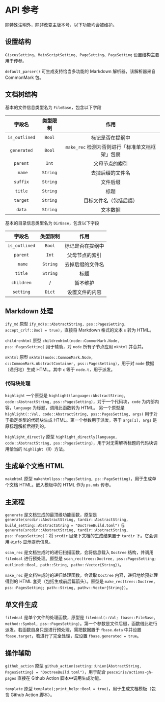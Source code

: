# API 参考
除特殊注明外，除非改变主版本号，以下功能均会被维护。

## 设置结构
`GiscusSetting`、`MainScriptSetting`、`PageSetting`、`PageSetting` 设置结构主要用于传参。

`default_parser()` 可生成支持恰当多功能的 Markdown 解析器，该解析器来自 CommonMark 包。

## 文档树结构
基本的文件信息类型名为 `FileBase`，包含以下字段

| 字段名 | 类型限制 | 作用 |
| :-: | :-: | :-: |
| `is_outlined` | `Bool` | 标记是否在提纲中 |
| `generated` | `Bool` | `make_rec` 检测为否则进行「标准单文档框架」包裹 |
| `parent` | `Int` | 父母节点的索引 |
|` name` | `String` | 去掉后缀的文件名 |
| `suffix` | `String` | 文件后缀 |
| `title` | `String` | 标题 |
| `target` | `String` | 目标文件名（包括后缀） |
| `data` | `String` | 文本数据 |

基本的目录信息类型名为 `DirBase`，包含以下字段

| 字段名 | 类型限制 | 作用 |
| :-: | :-: | :-: |
| `is_outlined` | `Bool` | 标记是否在提纲中 |
| `parent` | `Int` | 父母节点的索引 |
|` name` | `String` | 去掉后缀的文件名 |
| `title` | `String` | 标题 |
| `children` | / | 暂不维护 |
| `setting` | `Dict` | 设置文件的内容 |

## Markdown 处理
`ify_md` 原型 `ify_md(s::AbstractString, pss::PagesSetting, accept_crlf::Bool = true)`，直接将 Markdown 格式的文本 `s` 转为 HTML。

`childrenhtml` 原型 `childrenhtml(node::CommonMark.Node, pss::PagesSetting)` 用于辅助，对 `node` 所有子节点应用 `mkhtml` 并合并。

`mkhtml` 原型 `mkhtml(node::CommonMark.Node, c::CommonMark.AbstractContainer, pss::PagesSetting)`，用于对 `node` 数据（递归地）生成 HTML。其中 `c` 等于 `node.t`，用于派发。

### 代码块处理
`highlight` 一个原型是 `highlight(language::AbstractString, code::AbstractString, pss::PagesSetting)`，对于一个代码块，`code` 为内部内容，`language` 为标题，调用此函数转为 HTML。
另一个原型是 `highlight(::Val, code::AbstractString, pss::PagesSetting, args)` 用于对于指定类型的代码块生成 HTML。第一个参数用于派发，等于 `args[1]`，`args` 是原标题解析后得到的。

`highlight_directly` 原型 `highlight_directly(language, code::AbstractString, pss::PagesSetting)`，用于对无需解析标题的代码块调用恰当的 `highlight`（Ⅱ）方法。

## 生成单个文档 HTML
`makehtml` 原型 `makehtml(pss::PagesSetting, ps::PageSetting)`，用于生成单个文档 HTML。嵌入模板中的 HTML 作为 `ps.mds` 传参。

## 主流程
`generate` 是文档生成的最顶级功能函数，原型是 `generate(srcdir::AbstractString, tardir::AbstractString, build_setting::AbstractString = "DoctreeBuild.toml")` 与 `generate(srcdir::AbstractString, tardir::AbstractString, pss::PagesSetting)`：将 `srcdir` 目录下文档的生成结果置于 `tardir` 下。它会调用 `@info` 显示提示信息。

`scan_rec` 是文档生成时的递归扫描函数，会将信息载入 `Doctree` 结构，并调用 `filedeal` 进行预处理。原型是 `scan_rec(tree::Doctree, pss::PagesSetting; outlined::Bool, path::String, pathv::Vector{String})`。

`make_rec` 是文档生成时的递归处理函数，会读取 `Doctree` 内容，递归地给预处理得到的 HTML 套壳（包括生成前后篇箭头）。原型是 `make_rec(tree::Doctree, pss::PagesSetting; path::String, pathv::Vector{String})`。

## 单文件生成
`filedeal` 是单个文件的处理函数，原型是 `filedeal(::Val; fbase::FileBase, method::Symbol, pss::PagesSetting)`。第一个参数是文件后缀，函数借此进行派发。若函数自身只是进行预处理，需把数据置于 `fbase.data` 中并设置 `fbase.target`，若进行了完全处理，应设置 `fbase.generated = true`。

## 操作辅助
`github_action` 原型 `github_action(setting::Union{AbstractString, PagesSetting} = "DoctreeBuild.toml")`，用于配合 `peaceiris/actions-gh-pages` 直接在 Github Action 脚本中调用生成功能。

`template` 原型 `template(;print_help::Bool = true)`，用于生成文档模板（包含 Github Action 脚本）。
